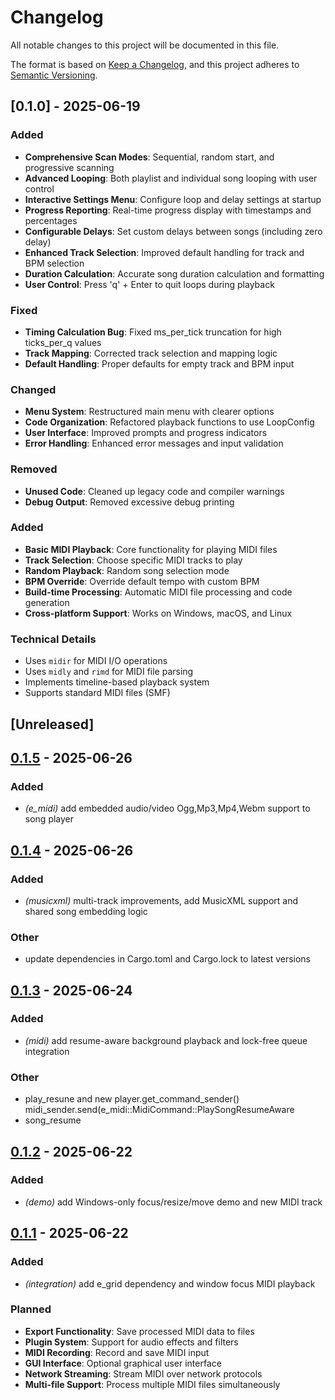 # Changelog

All notable changes to this project will be documented in this file.

The format is based on [Keep a Changelog](https://keepachangelog.com/en/1.0.0/),
and this project adheres to [Semantic Versioning](https://semver.org/spec/v2.0.0.html).

## [0.1.0] - 2025-06-19

### Added
- **Comprehensive Scan Modes**: Sequential, random start, and progressive scanning
- **Advanced Looping**: Both playlist and individual song looping with user control
- **Interactive Settings Menu**: Configure loop and delay settings at startup
- **Progress Reporting**: Real-time progress display with timestamps and percentages
- **Configurable Delays**: Set custom delays between songs (including zero delay)
- **Enhanced Track Selection**: Improved default handling for track and BPM selection
- **Duration Calculation**: Accurate song duration calculation and formatting
- **User Control**: Press 'q' + Enter to quit loops during playback

### Fixed
- **Timing Calculation Bug**: Fixed ms_per_tick truncation for high ticks_per_q values
- **Track Mapping**: Corrected track selection and mapping logic
- **Default Handling**: Proper defaults for empty track and BPM input

### Changed
- **Menu System**: Restructured main menu with clearer options
- **Code Organization**: Refactored playback functions to use LoopConfig
- **User Interface**: Improved prompts and progress indicators
- **Error Handling**: Enhanced error messages and input validation

### Removed
- **Unused Code**: Cleaned up legacy code and compiler warnings
- **Debug Output**: Removed excessive debug printing

### Added
- **Basic MIDI Playback**: Core functionality for playing MIDI files
- **Track Selection**: Choose specific MIDI tracks to play
- **Random Playback**: Random song selection mode
- **BPM Override**: Override default tempo with custom BPM
- **Build-time Processing**: Automatic MIDI file processing and code generation
- **Cross-platform Support**: Works on Windows, macOS, and Linux

### Technical Details
- Uses `midir` for MIDI I/O operations
- Uses `midly` and `rimd` for MIDI file parsing
- Implements timeline-based playback system
- Supports standard MIDI files (SMF)

## [Unreleased]

## [0.1.5](https://github.com/davehorner/e_midi/compare/e_midi-v0.1.4...e_midi-v0.1.5) - 2025-06-26

### Added

- *(e_midi)* add embedded audio/video Ogg,Mp3,Mp4,Webm  support to song player

## [0.1.4](https://github.com/davehorner/e_midi/compare/v0.1.3...v0.1.4) - 2025-06-26

### Added

- *(musicxml)* multi-track improvements, add MusicXML support and shared song embedding logic

### Other

- update dependencies in Cargo.toml and Cargo.lock to latest versions

## [0.1.3](https://github.com/davehorner/e_midi/compare/v0.1.2...v0.1.3) - 2025-06-24

### Added

- *(midi)* add resume-aware background playback and lock-free queue integration

### Other

- play_resune and new player.get_command_sender() midi_sender.send(e_midi::MidiCommand::PlaySongResumeAware
- song_resume

## [0.1.2](https://github.com/davehorner/e_midi/compare/v0.1.1...v0.1.2) - 2025-06-22

### Added

- *(demo)* add Windows-only focus/resize/move demo and new MIDI track

## [0.1.1](https://github.com/davehorner/e_midi/compare/v0.1.0...v0.1.1) - 2025-06-22

### Added

- *(integration)* add e_grid dependency and window focus MIDI playback

### Planned
- **Export Functionality**: Save processed MIDI data to files
- **Plugin System**: Support for audio effects and filters
- **MIDI Recording**: Record and save MIDI input
- **GUI Interface**: Optional graphical user interface
- **Network Streaming**: Stream MIDI over network protocols
- **Multi-file Support**: Process multiple MIDI files simultaneously
